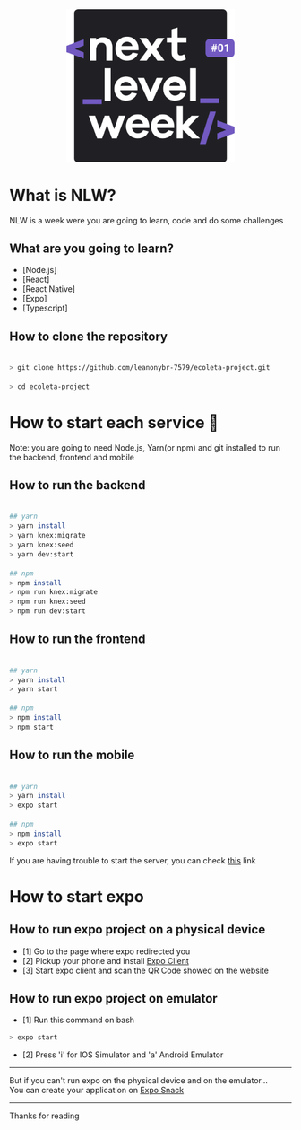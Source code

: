 <div align="center">
  <img src="https://raw.githubusercontent.com/leanonybr-7579/ecoleta-project/master/images-readme/logo.svg" width="300px" />
</div>

# What is NLW?

NLW is a week were you are going to learn, code and do some challenges

## What are you going to learn?

- [Node.js]
- [React]
- [React Native]
- [Expo]
- [Typescript]

## How to clone the repository

```bash

> git clone https://github.com/leanonybr-7579/ecoleta-project.git

> cd ecoleta-project

```
# How to start each service 🏁

Note: you are going to need Node.js, Yarn(or npm) and git installed to run the backend, frontend and mobile

## How to run the backend

```bash

## yarn
> yarn install
> yarn knex:migrate
> yarn knex:seed
> yarn dev:start

## npm
> npm install
> npm run knex:migrate
> npm run knex:seed
> npm run dev:start

```

## How to run the frontend

```bash

## yarn
> yarn install
> yarn start

## npm
> npm install
> npm start

```

## How to run the mobile

```bash

## yarn
> yarn install
> expo start

## npm
> npm install
> expo start

```

If you are having trouble to start the server, you can check [this](https://github.com/Rocketseat/expo-common-issues) link

# How to start expo

## How to run expo project on a physical device

- [1] Go to the page where expo redirected you
- [2] Pickup your phone and install [Expo Client](https://expo.io/)
- [3] Start expo client and scan the QR Code showed on the website

## How to run expo project on emulator

- [1] Run this command on bash
```bash 
> expo start
```
- [2] Press 'i' for IOS Simulator and 'a' Android Emulator

<hr />

But if you can't run expo on the physical device and on the emulator...<br/>
You can create your application on [Expo Snack](https://snack.expo.io/)

<hr />

Thanks for reading

